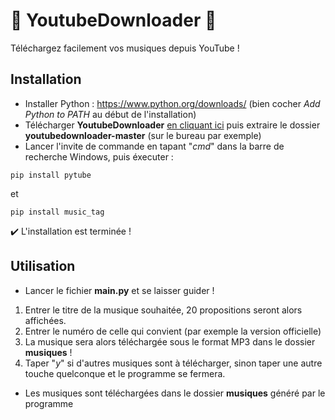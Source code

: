 # :musical_note: YoutubeDownloader :musical_note:

Téléchargez facilement vos musiques depuis YouTube !

## Installation
- Installer Python : https://www.python.org/downloads/ (bien cocher *Add Python to PATH* au début de l'installation)
- Télécharger **YoutubeDownloader** [en cliquant ici](https://github.com/QGarot/youtubedownloader/archive/refs/heads/master.zip) puis extraire le dossier **youtubedownloader-master** (sur le bureau par exemple)
- Lancer l'invite de commande en tapant "*cmd*" dans la barre de recherche Windows, puis éxecuter :
```
pip install pytube
```
et
```
pip install music_tag
```
:heavy_check_mark: L'installation est terminée !

## Utilisation

- Lancer le fichier **main.py** et se laisser guider !

1. Entrer le titre de la musique souhaitée, 20 propositions seront alors affichées.
2. Entrer le numéro de celle qui convient (par exemple la version officielle)
3. La musique sera alors téléchargée sous le format MP3 dans le dossier **musiques** !
4. Taper "*y*" si d'autres musiques sont à télécharger, sinon taper une autre touche quelconque et le programme se fermera.

- Les musiques sont téléchargées dans le dossier **musiques** généré par le programme
